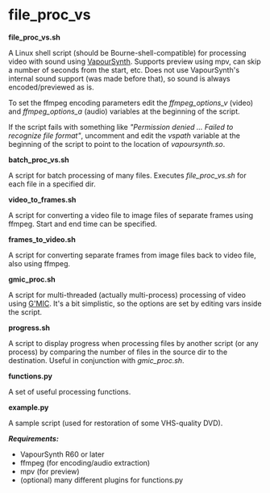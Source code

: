 file_proc_vs
============

**file_proc_vs.sh**

A Linux shell script (should be Bourne-shell-compatible) for processing video with sound using [VapourSynth](https://www.vapoursynth.com). Supports preview using mpv, can skip a number of seconds from the start, etc. Does not use VapourSynth's internal sound support (was made before that), so sound is always encoded/previewed as is.

To set the ffmpeg encoding parameters edit the *ffmpeg_options_v* (video) and *ffmpeg_options_a* (audio) variables at the beginning of the script.

If the script fails with something like *"Permission denied ... Failed to recognize file format"*, uncomment and edit the *vspath* variable at the beginning of the script to point to the location of *vapoursynth.so*.

**batch_proc_vs.sh**

A script for batch processing of many files. Executes *file_proc_vs.sh* for each file in a specified dir.

**video_to_frames.sh**

A script for converting a video file to image files of separate frames using ffmpeg. Start and end time can be specified.

**frames_to_video.sh**

A script for converting separate frames from image files back to video file, also using ffmpeg.

**gmic_proc.sh**

A script for multi-threaded (actually multi-process) processing of video using [G'MIC](https://gmic.eu). It's a bit simplistic, so the options are set by editing vars inside the script.

**progress.sh**

A script to display progress when processing files by another script (or any process) by comparing the number of files in the source dir to the destination. Useful in conjunction with *gmic_proc.sh*.

**functions.py**

A set of useful processing functions.

**example.py**

A sample script (used for restoration of some VHS-quality DVD).

***Requirements:***

- VapourSynth R60 or later
- ffmpeg (for encoding/audio extraction)
- mpv (for preview)
- (optional) many different plugins for functions.py

